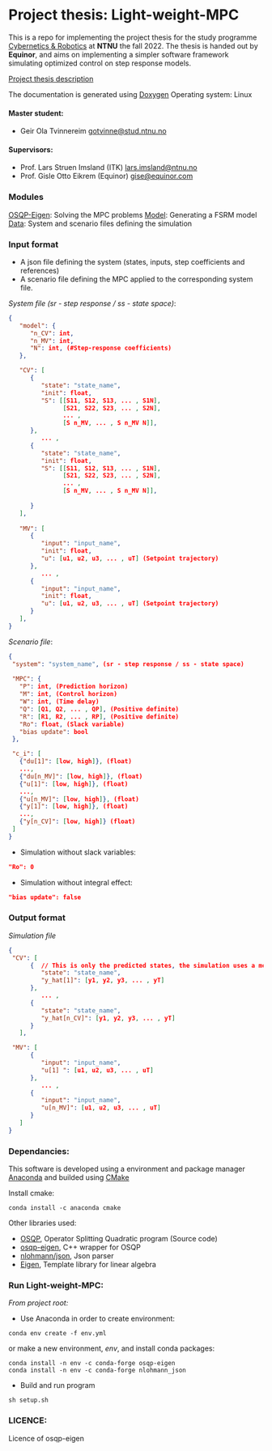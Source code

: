 # Project thesis: Light-weight-MPC

This is a repo for implementing the project thesis for the study programme [Cybernetics & Robotics](https://www.ntnu.no/studier/mttk) at **NTNU** the fall 2022. The thesis is handed out by **Equinor**, and aims on implementing a simpler software framework simulating optimized control on step response models. 

[Project thesis description](https://www.itk.ntnu.no/ansatte/imsland_lars/projects2022.html)

The documentation is generated using [Doxygen](https://doxygen.nl/)
Operating system: Linux

#### Master student: 
- Geir Ola Tvinnereim gotvinne@stud.ntnu.no

#### Supervisors:
- Prof. Lars Struen Imsland (ITK) lars.imsland@ntnu.no
- Prof. Gisle Otto Eikrem (Equinor) gise@equinor.com

### Modules
[OSQP-Eigen](src/OSQP-Eigen/README.md): Solving the MPC problems
[Model](src/model/README.md): Generating a FSRM model
[Data](data/README.md): System and scenario files defining the simulation 

### Input format
- A json file defining the system (states, inputs, step coefficients and references)
- A scenario file defining the MPC applied to the corresponding system file. 

  
*System file (sr - step response / ss - state space)*:
```json
{
   "model": {
      "n_CV": int,
      "n_MV": int,
      "N": int, (#Step-response coefficients)
   },

   "CV": [
      { 
         "state": "state_name",
         "init": float,
         "S": [[S11, S12, S13, ... , S1N],
               [S21, S22, S23, ... , S2N], 
               ... , 
               [S n_MV, ... , S n_MV N]],
      }, 
         ... ,
      { 
         "state": "state_name",
         "init": float,
         "S": [[S11, S12, S13, ... , S1N],
               [S21, S22, S23, ... , S2N], 
               ... , 
               [S n_MV, ... , S n_MV N]],
         
      }
   ],
   
   "MV": [
      {
         "input": "input_name", 
         "init": float,
         "u": [u1, u2, u3, ... , uT] (Setpoint trajectory)
      },
         ... , 
      {
         "input": "input_name",
         "init": float,
         "u": [u1, u2, u3, ... , uT] (Setpoint trajectory)
      } 
   ],                         
}
```

*Scenario file*:
```json  
{
 "system": "system_name", (sr - step response / ss - state space)
 
 "MPC": {
   "P": int, (Prediction horizon)
   "M": int, (Control horizon)
   "W": int, (Time delay)
   "Q": [Q1, Q2, ... , QP], (Positive definite)
   "R": [R1, R2, ... , RP], (Positive definite)
   "Ro": float, (Slack variable)
   "bias update": bool
 },

 "c_i": [
   {"du[1]": [low, high]}, (float)
   ...,
   {"du[n_MV]": [low, high]}, (float)
   {"u[1]": [low, high]}, (float)
   ...,
   {"u[n_MV]": [low, high]}, (float)
   {"y[1]": [low, high]}, (float)
   ...,
   {"y[n_CV]": [low, high]} (float)
 ]
}
``` 

- Simulation without slack variables: 
```json
"Ro": 0
```
- Simulation without integral effect:
```json
"bias update": false 
```

### Output format

*Simulation file*
```json  
{
 "CV": [ 
      {  // This is only the predicted states, the simulation uses a model.
         "state": "state_name",
         "y_hat[1]": [y1, y2, y3, ... , yT] 
      }, 
         ... , 
      { 
         "state": "state_name",
         "y_hat[n_CV]": [y1, y2, y3, ... , yT] 
      }
   ],

 "MV": [ 
      {
         "input": "input_name",
         "u[1] ": [u1, u2, u3, ... , uT] 
      }, 
         ... , 
      { 
         "input": "input_name",
         "u[n_MV]": [u1, u2, u3, ... , uT] 
      }
   ]
}
``` 

### Dependancies:
This software is developed using a environment and package manager [Anaconda](https://www.anaconda.com/products/distribution) and builded using [CMake](https://cmake.org/)

Install cmake: 
```console 
conda install -c anaconda cmake
```
Other libraries used: 
- [OSQP](https://osqp.org/), Operator Splitting Quadratic program (Source code)
- [osqp-eigen](https://github.com/robotology/osqp-eigen), C++ wrapper for OSQP 
- [nlohmann/json](https://json.nlohmann.me/api/basic_json/), Json parser
- [Eigen](https://eigen.tuxfamily.org/index.php?title=Main_Page), Template library for linear algebra


### Run Light-weight-MPC: 
*From project root:* 

- Use Anaconda in order to create environment:
```console
conda env create -f env.yml
```

or make a new environment, *env*, and install conda packages: 
```console
conda install -n env -c conda-forge osqp-eigen
conda install -n env -c conda-forge nlohmann_json
```

- Build and run program
```console
sh setup.sh
```

### LICENCE:
Licence of osqp-eigen





